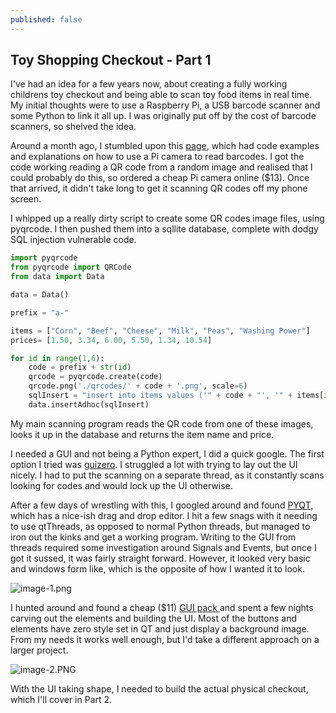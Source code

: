 ```yaml
---
published: false
---
```

## Toy Shopping Checkout - Part 1

I've had an idea for a few years now, about creating a fully working childrens toy checkout and being able to scan toy food items in real time. My initial thoughts were to use a Raspberry Pi, a USB barcode scanner and some Python to link it all up. I was originally put off by the cost of barcode scanners, so shelved the idea.

Around a month ago, I stumbled upon this [page](https://www.pyimagesearch.com/2018/05/21/an-opencv-barcode-and-qr-code-scanner-with-zbar/), which had code examples and explanations on how to use a Pi camera to read barcodes. I got the code working reading a QR code from a random image and realised that I could probably do this, so ordered a cheap Pi camera online ($13). Once that arrived, it didn't take long to get it scanning QR codes off my phone screen.

I whipped up a really dirty script to create some QR codes image files, using pyqrcode.  I then pushed them into a sqllite database, complete with dodgy SQL injection vulnerable code.

```python
import pyqrcode
from pyqrcode import QRCode
from data import Data

data = Data()

prefix = "a-"

items = ["Corn", "Beef", "Cheese", "Milk", "Peas", "Washing Power"]
prices= [1.50, 3.34, 6.00, 5.50, 1.34, 10.54]

for id in range(1,6):
    code = prefix + str(id)
    qrcode = pyqrcode.create(code)
    qrcode.png('./qrcodes/' + code + '.png', scale=6)
    sqlInsert = "insert into items values ('" + code + "', '" + items[id] + "', " + str(prices[id]) + ");"    
    data.insertAdhoc(sqlInsert)
```    

My main scanning program reads the QR code from one of these images, looks it up in the database and returns the item name and price. 

I needed a GUI and not being a Python expert, I did a quick google. The first option I tried was [guizero](https://lawsie.github.io/guizero/). I struggled a lot with trying to lay out the UI nicely. I had to put the scanning on a separate thread, as it constantly scans looking for codes and would lock up the UI otherwise. 

After a few days of wrestling with this, I googled around and found [PYQT](https://wiki.python.org/moin/PyQt), which has a nice-ish drag and drop editor. I hit a few snags with it needing to use qtThreads, as opposed to normal Python threads, but managed to iron out the kinks and get a working program. Writing to the GUI from threads required some investigation around Signals and Events, but once I got it sussed, it was fairly straight forward. However, it looked very basic and windows form like, which is the opposite of how I wanted it to look.

![image-1.png]({{site.baseurl}}/images/image-1.png)

I hunted around and found a cheap ($11) [GUI pack ](https://creativemarket.com/pzUH/18667-Cartoon-Games-GUI-Pack-9) and spent a few nights carving out the elements and building the UI. Most of the buttons and elements have zero style set in QT and just display a background image. From my needs it works well enough, but I'd take a different approach on a larger project.

![image-2.PNG]({{site.baseurl}}/images/image-2.PNG)

With the UI taking shape, I needed to build the actual physical checkout, which I'll cover in Part 2.


